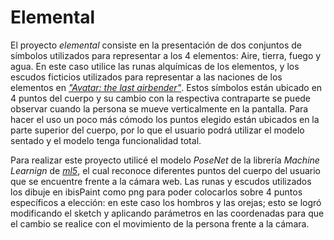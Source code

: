 # Elemental
  El proyecto *elemental* consiste en la presentación de dos conjuntos de símbolos utilizados para representar a los 4 elementos: Aire, tierra, fuego y agua. En este caso utilice las runas alquímicas de los elementos, y los escudos ficticios utilizados para representar a las naciones de los elementos en [*"Avatar: the last airbender"*](https://es.wikipedia.org/wiki/Avatar:_la_leyenda_de_Aang). Estos símbolos están ubicado en 4 puntos del cuerpo y su cambio con la respectiva contraparte se puede observar cuando la persona se mueve verticalmente en la pantalla. Para hacer el uso un poco más cómodo los puntos elegido están ubicados en la parte superior del cuerpo, por lo que el usuario podrá utilizar el modelo sentado y el modelo tenga funcionalidad total.
  
  Para realizar este proyecto utilicé el modelo *PoseNet* de la librería *Machine Learnign* de [*ml5*](https://learn.ml5js.org/#/), el cual reconoce diferentes puntos del cuerpo del usuario que se encuentre frente a la cámara web. Las runas y escudos utilizados los dibuje en ibisPaint como png para poder colocarlos sobre 4 puntos específicos a elección: en este caso los hombros y las orejas; esto se logró modificando el sketch y aplicando parámetros en las coordenadas para que el cambio se realice con el movimiento de la persona frente a la cámara. 
